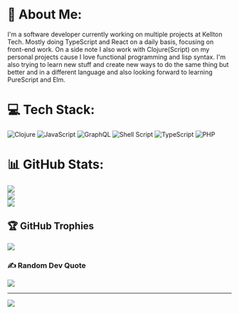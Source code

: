 # 💫 About Me:
I'm a software developer currently working on multiple projects at Kellton Tech. Mostly doing TypeScript and React on a daily basis, focusing on front-end work. On a side note I also work with Clojure(Script) on my personal projects cause I love functional programming and lisp syntax. I'm also trying to learn new stuff and create new ways to do the same thing but better and in a different language and also looking forward to learning PureScript and Elm.


# 💻 Tech Stack:
![Clojure](https://img.shields.io/badge/Clojure-%23Clojure.svg?style=plastic&logo=Clojure&logoColor=Clojure) ![JavaScript](https://img.shields.io/badge/javascript-%23323330.svg?style=plastic&logo=javascript&logoColor=%23F7DF1E) ![GraphQL](https://img.shields.io/badge/-GraphQL-E10098?style=plastic&logo=graphql&logoColor=white) ![Shell Script](https://img.shields.io/badge/shell_script-%23121011.svg?style=plastic&logo=gnu-bash&logoColor=white) ![TypeScript](https://img.shields.io/badge/typescript-%23007ACC.svg?style=plastic&logo=typescript&logoColor=white) ![PHP](https://img.shields.io/badge/php-%23777BB4.svg?style=plastic&logo=php&logoColor=white)
# 📊 GitHub Stats:
![](https://github-readme-stats.vercel.app/api?username=brunoti&theme=gotham&hide_border=false&include_all_commits=true&count_private=true)<br/>
![](https://github-readme-streak-stats.herokuapp.com/?user=brunoti&theme=gotham&hide_border=false)<br/>
![](https://github-readme-stats.vercel.app/api/top-langs/?username=brunoti&theme=gotham&hide_border=false&include_all_commits=true&count_private=true&layout=compact)

## 🏆 GitHub Trophies
![](https://github-profile-trophy.vercel.app/?username=brunoti&theme=tokyonight&no-frame=false&no-bg=false&margin-w=4)

### ✍️ Random Dev Quote
![](https://quotes-github-readme.vercel.app/api?type=horizontal&theme=dark)

---
[![](https://visitcount.itsvg.in/api?id=brunoti&icon=9&color=0)](https://visitcount.itsvg.in)

<!-- Proudly created with GPRM ( https://gprm.itsvg.in ) -->

